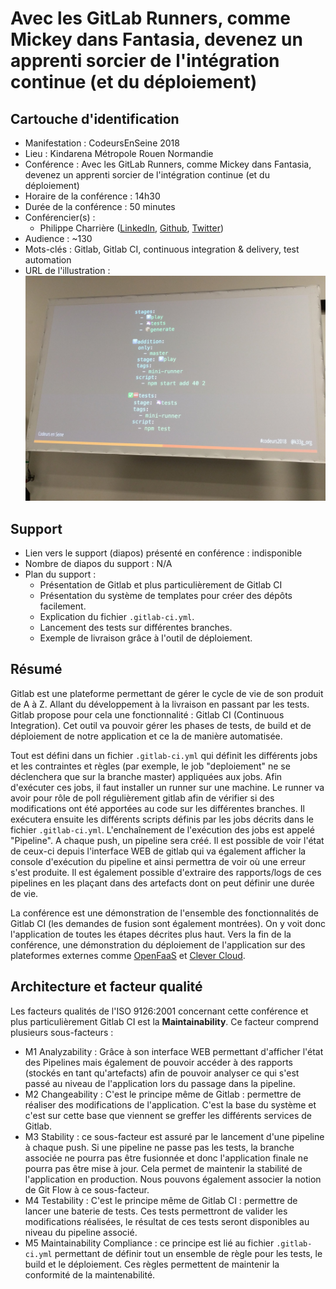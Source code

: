 # Avec les GitLab Runners, comme Mickey dans Fantasia, devenez un apprenti sorcier de l'intégration continue (et du déploiement) 

## Cartouche d'identification

 - Manifestation : CodeursEnSeine 2018
 - Lieu : Kindarena Métropole Rouen Normandie
 - Conférence : Avec les GitLab Runners, comme Mickey dans Fantasia, devenez un apprenti sorcier de l'intégration continue (et du déploiement) 
 - Horaire de la conférence : 14h30
 - Durée de la conférence : 50 minutes
 - Conférencier(s) :
   - Philippe Charrière ([LinkedIn](https://www.linkedin.com/in/phcharriere/), [Github](https://github.com/k33g), [Twitter](https://twitter.com/k33g_org))
 - Audience : ~130
 - Mots-clés : Gitlab, Gitlab CI, continuous integration & delivery, test automation
 - URL de l'illustration : ![Avec les GitLab Runners, comme Mickey dans Fantasia, devenez un apprenti sorcier de l'intégration continue (et du déploiement)](illustration.jpg)

## Support
 - Lien vers le support (diapos) présenté en conférence : indisponible
 - Nombre de diapos du support : N/A
 - Plan du support : 
   - Présentation de Gitlab et plus particulièrement de Gitlab CI
   - Présentation du système de templates pour créer des dépôts facilement.
   - Explication du fichier `.gitlab-ci.yml`.
   - Lancement des tests sur différentes branches.
   - Exemple de livraison grâce à l'outil de déploiement.

## Résumé
Gitlab est une plateforme permettant de gérer le cycle de vie de son produit de A à Z. Allant du développement à la livraison en passant par les tests. Gitlab propose pour cela une fonctionnalité : Gitlab CI (Continuous Integration). Cet outil va pouvoir gérer les phases de tests, de build et de déploiement de notre application et ce la de manière automatisée.

Tout est défini dans un fichier `.gitlab-ci.yml` qui définit les différents jobs et les contraintes et règles (par exemple, le job "deploiement" ne se déclenchera que sur la branche master) appliquées aux jobs. Afin d'exécuter ces jobs, il faut installer un runner sur une machine. Le runner va avoir pour rôle de poll régulièrement gitlab afin de vérifier si des modifications ont été apportées au code sur les différentes branches. Il exécutera ensuite les différents scripts définis par les jobs décrits dans le fichier `.gitlab-ci.yml`. L'enchaînement de l'exécution des jobs est appelé "Pipeline". A chaque push, un pipeline sera créé. Il est possible de voir l'état de ceux-ci depuis l'interface WEB de gitlab qui va également afficher la console d'exécution du pipeline et ainsi permettra de voir où une erreur s'est produite. Il est également possible d'extraire des rapports/logs de ces pipelines en les plaçant dans des artefacts dont on peut définir une durée de vie.

La conférence est une démonstration de l'ensemble des fonctionnalités de Gitlab CI (les demandes de fusion sont également montrées). On y voit donc l'application de toutes les étapes décrites plus haut. Vers la fin de la conférence, une démonstration du déploiement de l'application sur des plateformes externes comme [OpenFaaS](https://github.com/openfaas/faas) et [Clever Cloud](https://www.clever-cloud.com/fr/).

## Architecture et facteur qualité

Les facteurs qualités de l'ISO 9126:2001 concernant cette conférence et plus particulièrement Gitlab CI est la **Maintainability**. Ce facteur comprend plusieurs sous-facteurs :

* M1 Analyzability : Grâce à son interface WEB permettant d'afficher l'état des Pipelines mais également de pouvoir accéder à des rapports (stockés en tant qu'artefacts) afin de pouvoir analyser ce qui s'est passé au niveau de l'application lors du passage dans la pipeline.
* M2 Changeability : C'est le principe même de Gitlab : permettre de réaliser des modifications de l'application. C'est la base du système et c'est sur cette base que viennent se greffer les différents services de Gitlab.
* M3 Stability : ce sous-facteur est assuré par le lancement d'une pipeline à chaque push. Si une pipeline ne passe pas les tests, la branche associée ne pourra pas être fusionnée et donc l'application finale ne pourra pas être mise à jour. Cela permet de maintenir la stabilité de l'application en production. Nous pouvons également associer la notion de Git Flow à ce sous-facteur.
* M4 Testability : C'est le principe même de Gitlab CI : permettre de lancer une baterie de tests. Ces tests permettront de valider les modifications réalisées, le résultat de ces tests seront disponibles au niveau du pipeline associé.
* M5 Maintainability Compliance : ce principe est lié au fichier `.gitlab-ci.yml` permettant de définir tout un ensemble de règle pour les tests, le build et le déploiement. Ces règles permettent de maintenir la conformité de la maintenabilité.
